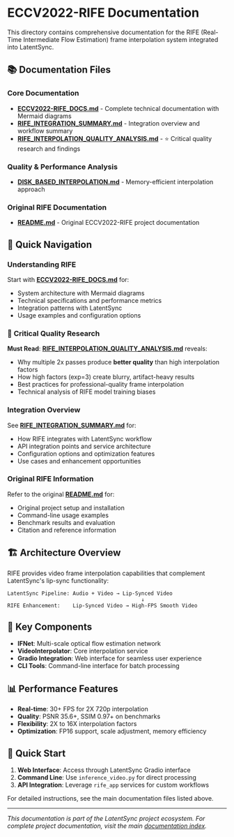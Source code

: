 # ECCV2022-RIFE Documentation

This directory contains comprehensive documentation for the RIFE (Real-Time Intermediate Flow Estimation) frame interpolation system integrated into LatentSync.

## 📚 Documentation Files

### Core Documentation
- **[ECCV2022-RIFE_DOCS.md](ECCV2022-RIFE_DOCS.md)** - Complete technical documentation with Mermaid diagrams
- **[RIFE_INTEGRATION_SUMMARY.md](RIFE_INTEGRATION_SUMMARY.md)** - Integration overview and workflow summary
- **[RIFE_INTERPOLATION_QUALITY_ANALYSIS.md](RIFE_INTERPOLATION_QUALITY_ANALYSIS.md)** - ⭐ Critical quality research and findings

### Quality & Performance Analysis
- **[DISK_BASED_INTERPOLATION.md](DISK_BASED_INTERPOLATION.md)** - Memory-efficient interpolation approach

### Original RIFE Documentation
- **[README.md](README.md)** - Original ECCV2022-RIFE project documentation

## 🎯 Quick Navigation

### Understanding RIFE
Start with **[ECCV2022-RIFE_DOCS.md](ECCV2022-RIFE_DOCS.md)** for:
- System architecture with Mermaid diagrams
- Technical specifications and performance metrics
- Integration patterns with LatentSync
- Usage examples and configuration options

### 🚨 **Critical Quality Research**
**Must Read**: **[RIFE_INTERPOLATION_QUALITY_ANALYSIS.md](RIFE_INTERPOLATION_QUALITY_ANALYSIS.md)** reveals:
- Why multiple 2x passes produce **better quality** than high interpolation factors
- How high factors (exp=3) create blurry, artifact-heavy results
- Best practices for professional-quality frame interpolation
- Technical analysis of RIFE model training biases

### Integration Overview
See **[RIFE_INTEGRATION_SUMMARY.md](RIFE_INTEGRATION_SUMMARY.md)** for:
- How RIFE integrates with LatentSync workflow
- API integration points and service architecture
- Configuration options and optimization features
- Use cases and enhancement opportunities

### Original RIFE Information
Refer to the original **[README.md](README.md)** for:
- Original project setup and installation
- Command-line usage examples
- Benchmark results and evaluation
- Citation and reference information

## 🏗️ Architecture Overview

RIFE provides video frame interpolation capabilities that complement LatentSync's lip-sync functionality:

```
LatentSync Pipeline: Audio + Video → Lip-Synced Video
                                           ↓
RIFE Enhancement:    Lip-Synced Video → High-FPS Smooth Video
```

## 🔧 Key Components

- **IFNet**: Multi-scale optical flow estimation network
- **VideoInterpolator**: Core interpolation service
- **Gradio Integration**: Web interface for seamless user experience
- **CLI Tools**: Command-line interface for batch processing

## 📊 Performance Features

- **Real-time**: 30+ FPS for 2X 720p interpolation
- **Quality**: PSNR 35.6+, SSIM 0.97+ on benchmarks
- **Flexibility**: 2X to 16X interpolation factors
- **Optimization**: FP16 support, scale adjustment, memory efficiency

## 🚀 Quick Start

1. **Web Interface**: Access through LatentSync Gradio interface
2. **Command Line**: Use `inference_video.py` for direct processing
3. **API Integration**: Leverage `rife_app` services for custom workflows

For detailed instructions, see the main documentation files listed above.

---
*This documentation is part of the LatentSync project ecosystem. For complete project documentation, visit the main [documentation index](../DOCUMENTATION_INDEX.md).*